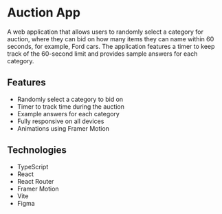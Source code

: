 # Auction App

A web application that allows users to randomly select a category for auction, where they can bid on how many items they can name within 60 seconds, for example, Ford cars. The application features a timer to keep track of the 60-second limit and provides sample answers for each category. 

## Features

- Randomly select a category to bid on
- Timer to track time during the auction
- Example answers for each category
- Fully responsive on all devices
- Animations using Framer Motion

## Technologies

- TypeScript
- React
- React Router
- Framer Motion
- Vite
- Figma


